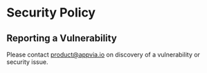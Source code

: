 # Security Policy

## Reporting a Vulnerability

Please contact product@appvia.io on discovery of a vulnerability or security issue.
